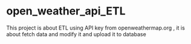 # open_weather_api_ETL
This project is about ETL using API key from openweathermap.org , it is about fetch data and modify it and upload it to database 
